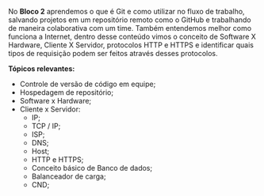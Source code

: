 No **Bloco 2** aprendemos o que é Git e como utilizar no fluxo de trabalho, salvando projetos em um repositório remoto como o GitHub e trabalhando de maneira colaborativa com um time. Também entendemos melhor como funciona a Internet, dentro desse conteúdo vimos o conceito de Software X Hardware, Cliente X Servidor, protocolos HTTP e HTTPS e identificar quais tipos de requisição podem ser feitos através desses protocolos.

**Tópicos relevantes:**
- Controle de versão de código em equipe;
- Hospedagem de repositório;
- Software x Hardware;
- Cliente x Servidor:
  - IP;
  - TCP / IP;
  - ISP;
  - DNS;
  - Host;
  - HTTP e HTTPS;
  - Conceito básico de Banco de dados;
  - Balanceador de carga;
  - CND;